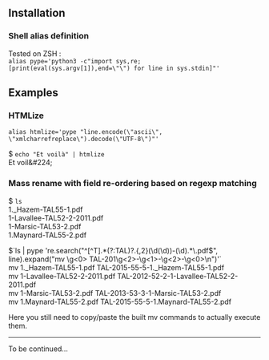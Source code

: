 ## Installation
### Shell alias definition
Tested on ZSH : \
`alias pype='python3 -c"import sys,re;[print(eval(sys.argv[1]),end=\"\") for line in sys.stdin]"'`

## Examples
### HTMLize
`alias htmlize='pype "line.encode(\"ascii\", \"xmlcharrefreplace\").decode(\"UTF-8\")"'`

$ `echo "Et voilà" | htmlize` \
Et voil\&#224;

### Mass rename with field re-ordering based on regexp matching

$ `ls` \
1._Hazem-TAL55-1.pdf \
1-Lavallee-TAL52-2-2011.pdf \
1-Marsic-TAL53-2.pdf \
1.Maynard-TAL55-2.pdf

$`ls | pype 're.search("^[^T].*(?:TAL)?.{,2}(\d(\d))-(\d).*\.pdf$", line).expand("mv \g<0> TAL-201\g<2>-\g<1>-\g<2>-\g<0>\n")'` \
mv 1._Hazem-TAL55-1.pdf TAL-2015-55-5-1._Hazem-TAL55-1.pdf \
mv 1-Lavallee-TAL52-2-2011.pdf TAL-2012-52-2-1-Lavallee-TAL52-2-2011.pdf \
mv 1-Marsic-TAL53-2.pdf TAL-2013-53-3-1-Marsic-TAL53-2.pdf \
mv 1.Maynard-TAL55-2.pdf TAL-2015-55-5-1.Maynard-TAL55-2.pdf

Here you still need to copy/paste the built mv commands to actually execute them.

***

To be continued…
